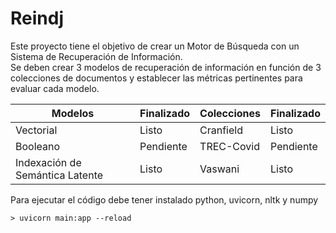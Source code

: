 # Reindj
Este proyecto tiene el objetivo de crear un Motor de Búsqueda con un Sistema de Recuperación de Información.  
Se deben crear 3 modelos de recuperación de información en función de 3 colecciones de documentos y establecer las métricas pertinentes para evaluar cada modelo.  
  
|        Modelos         | Finalizado | Colecciones | Finalizado |
|------------------------|------------|-------------|------------|
| Vectorial              | Listo      | Cranfield   | Listo      |
| Booleano               | Pendiente  | TREC-Covid  | Pendiente  |
| Indexación de Semántica Latente| Listo      | Vaswani     | Listo      |  
                                      

Para ejecutar el código debe tener instalado python, uvicorn, nltk y numpy
```
> uvicorn main:app --reload
```
